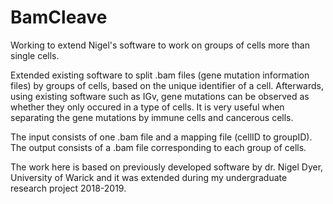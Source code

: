 # BamCleave
Working to extend Nigel's software to work on groups of cells more than single cells.


Extended existing software to split .bam files (gene mutation information files) by groups of cells, based on the unique identifier of a cell. 
Afterwards, using existing software such as IGv, gene mutations can be observed as whether they only occured in a type of cells. It is very useful when separating the gene mutations by immune cells and cancerous cells. 

The input consists of one .bam file and a mapping file (cellID to groupID). The output consists of a .bam file corresponding to each group of cells. 

The work here is based on previously developed software by dr. Nigel Dyer, University of Warick and it was extended during my undergraduate research project 2018-2019.
